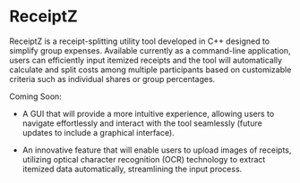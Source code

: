 # ReceiptZ
ReceiptZ is a receipt-splitting utility tool developed in C++ designed to simplify group expenses. Available currently as a command-line application, users can efficiently input itemized receipts and the tool will automatically calculate and split costs among multiple participants based on customizable criteria such as individual shares or group percentages.

Coming Soon:

- A GUI that will provide a more intuitive experience, allowing users to navigate effortlessly and interact with the tool seamlessly (future updates to include a graphical interface).

- An innovative feature that will enable users to upload images of receipts, utilizing optical character recognition (OCR) technology to extract itemized data automatically, streamlining the input process.
